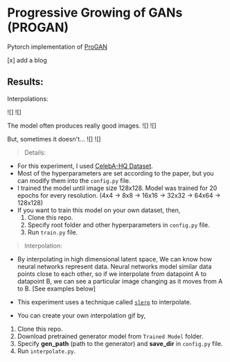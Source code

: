 # Progressive Growing of GANs (PROGAN)

Pytorch implementation of [ProGAN]()

[x] add a blog 

## Results:

Interpolations:

![]
![]



The model often produces really good images.
![]
![]

But, sometimes it doesn't...
![]
![]

> Details:

- For this experiment, I used [CelebA-HQ Dataset]().
- Most of the hyperparameters are set according to the paper, but you can modify them into the `config.py` file.
- I trained the model until image size 128x128. Model was trained for 20 epochs for every resolution.
(4x4 -> 8x8 -> 16x16 -> 32x32 -> 64x64 -> 128x128)
- If you want to train this model on your own dataset, then,
    1. Clone this repo. 
    2. Specify root folder and other hyperparameters in `config.py` file.
    3. Run `train.py` file.

> Interpolation:

- By interpolating in high dimensional latent space, We can know how neural networks represent data. Neural networks model similar data points close to each other, so if we interpolate from datapoint A to datapoint B, we can see a particular image changing as it moves from A to B. [See examples below]

- This experiment uses a technique called [`slerp`](https://arxiv.org/pdf/1609.04468.pdf) to interpolate.
- You can create your own interpolation gif by,
1) Clone this repo.
2) Download pretrained generator model from `Trained Model` folder.
3) Specify **gen_path** (path to the generator) and **save_dir** in `config.py` file.
4) Run `interpolate.py`.

